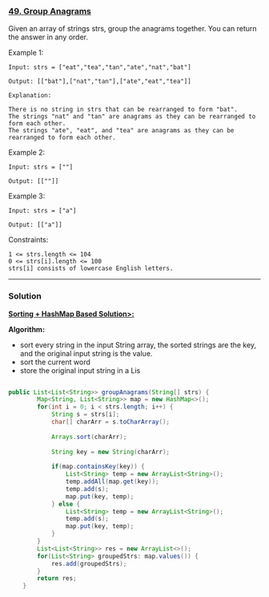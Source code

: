 ### [49. Group Anagrams](https://leetcode.com/problems/group-anagrams/description/)

Given an array of strings strs, group the anagrams together. You can return the answer in any order.

 

Example 1:

    Input: strs = ["eat","tea","tan","ate","nat","bat"]
    
    Output: [["bat"],["nat","tan"],["ate","eat","tea"]]
    
    Explanation:
    
    There is no string in strs that can be rearranged to form "bat".
    The strings "nat" and "tan" are anagrams as they can be rearranged to form each other.
    The strings "ate", "eat", and "tea" are anagrams as they can be rearranged to form each other.
Example 2:

    Input: strs = [""]
    
    Output: [[""]]

Example 3:
    
    Input: strs = ["a"]
    
    Output: [["a"]]

Constraints:

    1 <= strs.length <= 104
    0 <= strs[i].length <= 100
    strs[i] consists of lowercase English letters.

---

### Solution

<ins>__Sorting + HashMap Based Solution>:__</ins>

__Algorithm:__
* sort every string in the input String array, the sorted strings are the key, and the original input string is the value.
* sort the current word
* store the original input string in a Lis<String> 

```java

public List<List<String>> groupAnagrams(String[] strs) {
		Map<String, List<String>> map = new HashMap<>();
		for(int i = 0; i < strs.length; i++) {
			String s = strs[i];
			char[] charArr = s.toCharArray();
			
			Arrays.sort(charArr);
			
			String key = new String(charArr);
			
			if(map.containsKey(key)) {
				List<String> temp = new ArrayList<String>();
				temp.addAll(map.get(key));
				temp.add(s);
				map.put(key, temp);
			} else {
				List<String> temp = new ArrayList<String>();
				temp.add(s);
				map.put(key, temp);
			}
		}
		List<List<String>> res = new ArrayList<>();
		for(List<String> groupedStrs: map.values()) {
			res.add(groupedStrs);
		}
		return res;
    }

```
